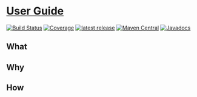 # [User Guide](https://henryssondaniel.github.io/teacup.github.io/)
[![Build Status](https://travis-ci.com/HenryssonDaniel/teacup-java-protocol.svg?branch=master)](https://travis-ci.com/HenryssonDaniel/teacup-java-protocol)
[![Coverage](https://sonarcloud.io/api/project_badges/measure?project=HenryssonDaniel_teacup-java-protocol&metric=coverage)](https://sonarcloud.io/dashboard?id=HenryssonDaniel_teacup-java-protocol)
[![latest release](https://img.shields.io/badge/release%20notes-1.0.0-yellow.svg)](https://github.com/HenryssonDaniel/teacup-java-protocol/blob/master/doc/release-notes/official.md)
[![Maven Central](https://img.shields.io/maven-central/v/io.github.henryssondaniel.teacup/protocol.svg)](http://search.maven.org/#search%7Cgav%7C1%7Cg%3A%22io.github.henryssondaniel.teacup%22%20AND%20a%3A%22protocol%22)
[![Javadocs](https://www.javadoc.io/badge/io.github.henryssondaniel.teacup/protocol.svg)](https://www.javadoc.io/doc/io.github.henryssondaniel.teacup/protocol)
## What ##
## Why ##
## How ##